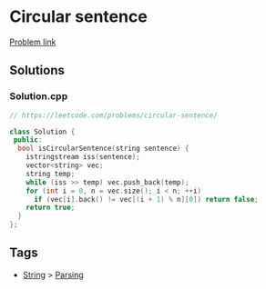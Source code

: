 # Circular sentence

[Problem link](https://leetcode.com/problems/circular-sentence/)

## Solutions


### Solution.cpp
```cpp
// https://leetcode.com/problems/circular-sentence/

class Solution {
 public:
  bool isCircularSentence(string sentence) {
    istringstream iss(sentence);
    vector<string> vec;
    string temp;
    while (iss >> temp) vec.push_back(temp);
    for (int i = 0, n = vec.size(); i < n; ++i)
      if (vec[i].back() != vec[(i + 1) % n][0]) return false;
    return true;
  }
};
```
## Tags

* [String](/README.md#String) > [Parsing](/README.md#String-Parsing)
